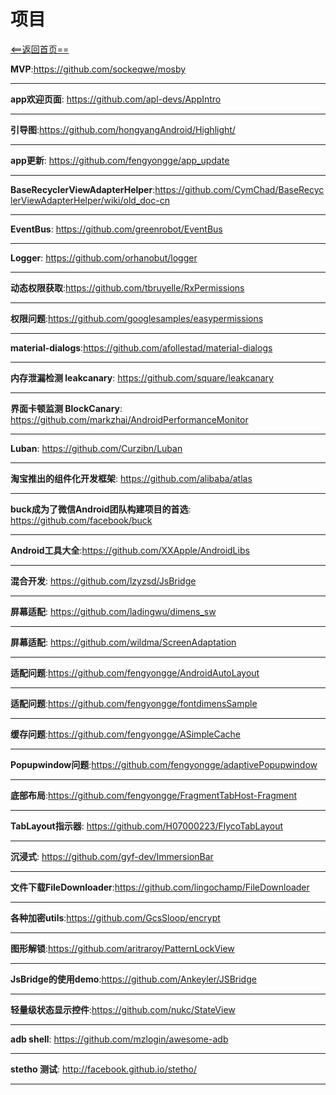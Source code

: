 # 项目



[<==返回首页==](https://github.com/fengyongge/Android/AndroidOpenCollect)


**MVP**:https://github.com/sockeqwe/mosby

---

**app欢迎页面**: https://github.com/apl-devs/AppIntro

---

**引导图**:https://github.com/hongyangAndroid/Highlight/

---

**app更新**: https://github.com/fengyongge/app_update

---

**BaseRecyclerViewAdapterHelper**:https://github.com/CymChad/BaseRecyclerViewAdapterHelper/wiki/old_doc-cn

---

**EventBus**: https://github.com/greenrobot/EventBus

---

**Logger**:  https://github.com/orhanobut/logger

---

**动态权限获取**:https://github.com/tbruyelle/RxPermissions

---

**权限问题**:https://github.com/googlesamples/easypermissions

---

**material-dialogs**:https://github.com/afollestad/material-dialogs

---

**内存泄漏检测 leakcanary**:  https://github.com/square/leakcanary

---

**界面卡顿监测 BlockCanary**:  https://github.com/markzhai/AndroidPerformanceMonitor

---

**Luban**:  https://github.com/Curzibn/Luban

---

**淘宝推出的组件化开发框架**:  https://github.com/alibaba/atlas

---

**buck成为了微信Android团队构建项目的首选**:  https://github.com/facebook/buck

---





**Android工具大全**:https://github.com/XXApple/AndroidLibs

---


**混合开发**: https://github.com/lzyzsd/JsBridge

---

**屏幕适配**: https://github.com/ladingwu/dimens_sw

---
**屏幕适配**: https://github.com/wildma/ScreenAdaptation

---

**适配问题**:https://github.com/fengyongge/AndroidAutoLayout

---

**适配问题**:https://github.com/fengyongge/fontdimensSample

---

**缓存问题**:https://github.com/fengyongge/ASimpleCache

---

**Popupwindow问题**:https://github.com/fengyongge/adaptivePopupwindow

---

**底部布局**:https://github.com/fengyongge/FragmentTabHost-Fragment

---

**TabLayout指示器**: https://github.com/H07000223/FlycoTabLayout

---

**沉浸式**: https://github.com/gyf-dev/ImmersionBar

---


**文件下载FileDownloader**:https://github.com/lingochamp/FileDownloader

---

**各种加密utils**:https://github.com/GcsSloop/encrypt

---

**图形解锁**:https://github.com/aritraroy/PatternLockView

---

**JsBridge的使用demo**:https://github.com/Ankeyler/JSBridge

---


**轻量级状态显示控件**:https://github.com/nukc/StateView

---


**adb shell**:  https://github.com/mzlogin/awesome-adb

---

**stetho 测试**:  http://facebook.github.io/stetho/

---




















  
